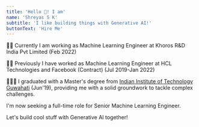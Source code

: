 ```yaml
---
title: 'Hello 👋! I am'
name: 'Shreyas S K'
subtitle: 'I like building things with Generative AI!'
buttonText: 'Hire Me'
---
```

👱🏻‍ Currently I am working as Machine Learning Engineer at Khoros R&D India Pvt Limited (Feb 2022)

👱🏻‍ Previously I have worked as Machine Learning Engineer at HCL Technologies and Facebook (Contract) (Jul 2019-Jan 2022)

👨🏻‍🎓 I graduated with a Master's degree from [Indian Institute of Technology Guwahati](https://drive.google.com/file/d/1FlJmLaE1uxN-HUxFS_vxeaDHDtWzzLoS/view?usp=sharing) (Jun'19), providing me with a solid groundwork to tackle complex challenges.


I'm now seeking a full-time role for Senior Machine Learning Engineer.

Let's build cool stuff with Generative AI together!
